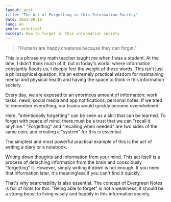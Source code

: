 ```yaml
---
layout: post
title: "The Art of Forgetting in this Information Society"
date: 2025-08-18
lang: en
genre: practical
excerpt: How to forget in this information society
---
```


> "Humans are happy creatures because they can forget."

This is a phrase my math teacher taught me when I was a student. At the time, I didn't think much of it, but in today's world, where information constantly floods us, I deeply feel the weight of these words. This isn't just a philosophical question; it's an extremely practical wisdom for maintaining mental and physical health and having the space to think in this information society.

Every day, we are exposed to an enormous amount of information: work tasks, news, social media and app notifications, personal notes. If we tried to remember everything, our brains would quickly become overwhelmed.

Here, "intentionally forgetting" can be seen as a skill that can be learned. To forget with peace of mind, there must be a trust that we can "recall it anytime." "Forgetting" and "recalling when needed" are two sides of the same coin, and creating a "system" for this is essential.

The simplest and most powerful practical example of this is the act of writing a diary or a notebook.

Writing down thoughts and information from your mind. This act itself is a process of detaching information from the brain and consciously "forgetting" it. However, simply writing it down is not enough. If you need that information later, it's meaningless if you can't find it quickly.

That's why searchability is also essential. The concept of Evergreen Notes is full of hints for this. "Being able to forget" is not a weakness; it should be a strong boost to living wisely and happily in this information society.
